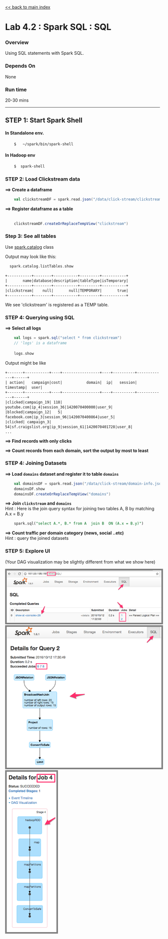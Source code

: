 <link rel='stylesheet' href='../assets/css/main.css'/>

[<< back to main index](../README.md)

Lab 4.2 : Spark SQL : SQL
================================


### Overview
Using SQL statements with Spark SQL.   

### Depends On
None

### Run time
20-30 mins


----------------------------
STEP 1: Start Spark Shell
----------------------------

#### In Standalone env.
```bash
    $   ~/spark/bin/spark-shell
```

#### In Hadoop env
```bash
    $  spark-shell
```



### STEP 2: Load Clickstream data

**==> Create a dataframe**  

```scala
    val clickstreamDF = spark.read.json("/data/click-stream/clickstream.json")
```


**==> Register dataframe as a table**

```scala

    clickstreamDF.createOrReplaceTempView("clickstream")
```

### Step 3: See all tables
Use [spark.catalog](https://spark.apache.org/docs/latest/api/scala/index.html#org.apache.spark.sql.catalog.Catalog) class

Output may look like this:
```scala
  spark.catalog.listTables.show
```

```console
+-----------+--------+-----------+---------+-----------+
|       name|database|description|tableType|isTemporary|
+-----------+--------+-----------+---------+-----------+
|clickstream|    null|       null|TEMPORARY|       true|
+-----------+--------+-----------+---------+-----------+
```

We see 'clickstream' is registered as a TEMP table.


### STEP 4: Querying using SQL


**==> Select all logs**
```scala
    val logs = spark.sql("select * from clickstream")
    // 'logs' is a dataframe

    logs.show
```

Output might be like

    +-------+-----------+----+-----------------+----+----------+-------------+------+
    | action|   campaign|cost|           domain|  ip|   session|    timestamp|  user|
    +-------+-----------+----+-----------------+----+----------+-------------+------+
    |clicked|campaign_19| 118|      youtube.com|ip_4|session_36|1420070400000|user_9|
    |blocked|campaign_12|   5|     facebook.com|ip_3|session_96|1420070400864|user_5|
    |clicked| campaign_3|  54|sf.craigslist.org|ip_9|session_61|1420070401728|user_8|
    ...


**==> Find records with only clicks**

**==> Count records from each domain, sort the output by most to least**

### STEP 4: Joining Datasets

**==> Load `domains` dataset and register it to table `domains`**  

```scala
    val domainsDF = spark.read.json("/data/click-stream/domain-info.json")
    domainsDF.show
    domainsDF.createOrReplaceTempView("domains")
```

**==> Join `clickstream` and `domains`**    
Hint : Here is the join query syntax for joining two tables A, B by matching A.x = B.y

```sql
    spark.sql("select A.*, B.* from A  join B  ON (A.x = B.y)")
```


**==> Count traffic per domain category (news, social ..etc)**    
Hint : query the joined datasets

### STEP 5: Explore UI
(Your DAG visualization may be slightly different from what we show here)

<img src="../assets/images/5.2c.png" style="border: 5px solid grey; max-width:100%;"/>

<img src="../assets/images/5.2d.png" style="border: 5px solid grey; max-width:100%;"/>

<img src="../assets/images/5.2e.png" style="border: 5px solid grey; max-width:100%;"/>
